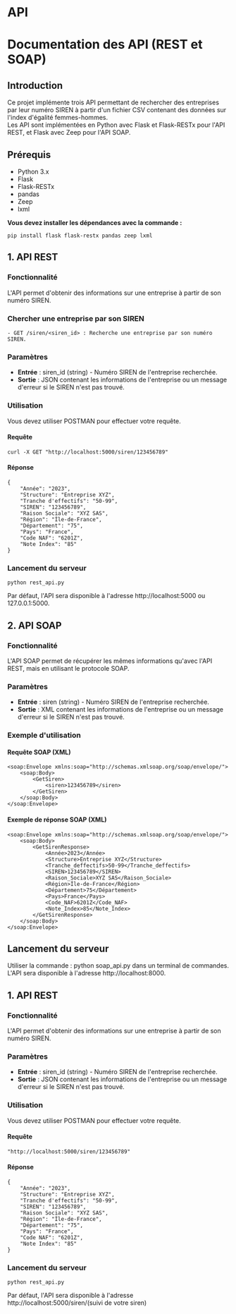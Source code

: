 # API

# Documentation des API (REST et SOAP)

## Introduction

Ce projet implémente trois API permettant de rechercher des entreprises par leur numéro SIREN à partir d'un fichier CSV contenant des données sur l'index d'égalité femmes-hommes.  
Les API sont implémentées en Python avec Flask et Flask-RESTx pour l'API REST, et Flask avec Zeep pour l'API SOAP.

## Prérequis

- Python 3.x
- Flask
- Flask-RESTx
- pandas
- Zeep
- lxml

**Vous devez installer les dépendances avec la commande :**

```
pip install flask flask-restx pandas zeep lxml

```

## 1\. API REST

### Fonctionnalité

L'API permet d'obtenir des informations sur une entreprise à partir de son numéro SIREN.

### Chercher une entreprise par son SIREN

```
- GET /siren/<siren_id> : Recherche une entreprise par son numéro SIREN.
```

### Paramètres

- **Entrée** : siren_id (string) - Numéro SIREN de l'entreprise recherchée.
- **Sortie** : JSON contenant les informations de l'entreprise ou un message d'erreur si le SIREN n'est pas trouvé.

### Utilisation

Vous devez utiliser POSTMAN pour effectuer votre requête.

#### Requête

```
curl -X GET "http://localhost:5000/siren/123456789"
```

#### Réponse

```
{
    "Année": "2023",
    "Structure": "Entreprise XYZ",
    "Tranche d'effectifs": "50-99",
    "SIREN": "123456789",
    "Raison Sociale": "XYZ SAS",
    "Région": "Île-de-France",
    "Département": "75",
    "Pays": "France",
    "Code NAF": "6201Z",
    "Note Index": "85"
}
```

### Lancement du serveur

```
python rest_api.py
```

Par défaut, l'API sera disponible à l'adresse http://localhost:5000 ou 127.0.0.1:5000.

## 2\. API SOAP

### Fonctionnalité

L'API SOAP permet de récupérer les mêmes informations qu'avec l'API REST, mais en utilisant le protocole SOAP.

### Paramètres

- **Entrée** : siren (string) - Numéro SIREN de l'entreprise recherchée.
- **Sortie** : XML contenant les informations de l'entreprise ou un message d'erreur si le SIREN n'est pas trouvé.

### Exemple d'utilisation

#### Requête SOAP (XML)

```
<soap:Envelope xmlns:soap="http://schemas.xmlsoap.org/soap/envelope/">
    <soap:Body>
        <GetSiren>
            <siren>123456789</siren>
        </GetSiren>
    </soap:Body>
</soap:Envelope>
```

#### Exemple de réponse SOAP (XML)

```
<soap:Envelope xmlns:soap="http://schemas.xmlsoap.org/soap/envelope/">
    <soap:Body>
        <GetSirenResponse>
            <Année>2023</Année>
            <Structure>Entreprise XYZ</Structure>
            <Tranche_deffectifs>50-99</Tranche_deffectifs>
            <SIREN>123456789</SIREN>
            <Raison_Sociale>XYZ SAS</Raison_Sociale>
            <Région>Île-de-France</Région>
            <Département>75</Département>
            <Pays>France</Pays>
            <Code_NAF>6201Z</Code_NAF>
            <Note_Index>85</Note_Index>
        </GetSirenResponse>
    </soap:Body>
</soap:Envelope>
```

## Lancement du serveur

Utiliser la commande : python soap_api.py dans un terminal de commandes.  
L'API sera disponible à l'adresse http://localhost:8000.

## 1\. API REST

### Fonctionnalité

L'API permet d'obtenir des informations sur une entreprise à partir de son numéro SIREN.

### Paramètres

- **Entrée** : siren_id (string) - Numéro SIREN de l'entreprise recherchée.
- **Sortie** : JSON contenant les informations de l'entreprise ou un message d'erreur si le SIREN n'est pas trouvé.

### Utilisation

Vous devez utiliser POSTMAN pour effectuer votre requête.

#### Requête

```
"http://localhost:5000/siren/123456789"
```

#### Réponse

```
{
    "Année": "2023",
    "Structure": "Entreprise XYZ",
    "Tranche d'effectifs": "50-99",
    "SIREN": "123456789",
    "Raison Sociale": "XYZ SAS",
    "Région": "Île-de-France",
    "Département": "75",
    "Pays": "France",
    "Code NAF": "6201Z",
    "Note Index": "85"
}
```

### Lancement du serveur

```
python rest_api.py
```

Par défaut, l'API sera disponible à l'adresse http://localhost:5000/siren/(suivi de votre siren)

&nbsp;
